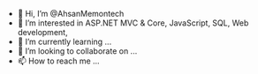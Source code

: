 - 👋 Hi, I’m @AhsanMemontech
- 👀 I’m interested in ASP.NET MVC & Core, JavaScript, SQL, Web development, 
- 🌱 I’m currently learning ...
- 💞️ I’m looking to collaborate on ...
- 📫 How to reach me ...

<!---
AhsanMemontech/AhsanMemontech is a ✨ special ✨ repository because its `README.md` (this file) appears on your GitHub profile.
You can click the Preview link to take a look at your changes.
--->
